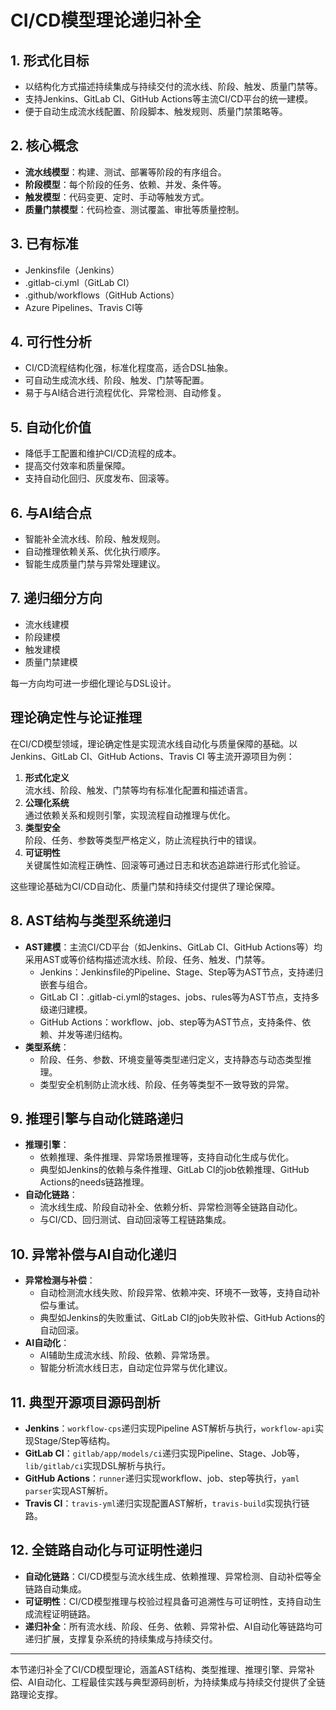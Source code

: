 # CI/CD模型理论递归补全

## 1. 形式化目标

- 以结构化方式描述持续集成与持续交付的流水线、阶段、触发、质量门禁等。
- 支持Jenkins、GitLab CI、GitHub Actions等主流CI/CD平台的统一建模。
- 便于自动生成流水线配置、阶段脚本、触发规则、质量门禁策略等。

## 2. 核心概念

- **流水线模型**：构建、测试、部署等阶段的有序组合。
- **阶段模型**：每个阶段的任务、依赖、并发、条件等。
- **触发模型**：代码变更、定时、手动等触发方式。
- **质量门禁模型**：代码检查、测试覆盖、审批等质量控制。

## 3. 已有标准

- Jenkinsfile（Jenkins）
- .gitlab-ci.yml（GitLab CI）
- .github/workflows（GitHub Actions）
- Azure Pipelines、Travis CI等

## 4. 可行性分析

- CI/CD流程结构化强，标准化程度高，适合DSL抽象。
- 可自动生成流水线、阶段、触发、门禁等配置。
- 易于与AI结合进行流程优化、异常检测、自动修复。

## 5. 自动化价值

- 降低手工配置和维护CI/CD流程的成本。
- 提高交付效率和质量保障。
- 支持自动化回归、灰度发布、回滚等。

## 6. 与AI结合点

- 智能补全流水线、阶段、触发规则。
- 自动推理依赖关系、优化执行顺序。
- 智能生成质量门禁与异常处理建议。

## 7. 递归细分方向

- 流水线建模
- 阶段建模
- 触发建模
- 质量门禁建模

每一方向均可进一步细化理论与DSL设计。

## 理论确定性与论证推理

在CI/CD模型领域，理论确定性是实现流水线自动化与质量保障的基础。以 Jenkins、GitLab CI、GitHub Actions、Travis CI 等主流开源项目为例：

1. **形式化定义**  
   流水线、阶段、触发、门禁等均有标准化配置和描述语言。
2. **公理化系统**  
   通过依赖关系和规则引擎，实现流程自动推理与优化。
3. **类型安全**  
   阶段、任务、参数等类型严格定义，防止流程执行中的错误。
4. **可证明性**  
   关键属性如流程正确性、回滚等可通过日志和状态追踪进行形式化验证。

这些理论基础为CI/CD自动化、质量门禁和持续交付提供了理论保障。

## 8. AST结构与类型系统递归

- **AST建模**：主流CI/CD平台（如Jenkins、GitLab CI、GitHub Actions等）均采用AST或等价结构描述流水线、阶段、任务、触发、门禁等。
  - Jenkins：Jenkinsfile的Pipeline、Stage、Step等为AST节点，支持递归嵌套与组合。
  - GitLab CI：.gitlab-ci.yml的stages、jobs、rules等为AST节点，支持多级递归建模。
  - GitHub Actions：workflow、job、step等为AST节点，支持条件、依赖、并发等递归结构。
- **类型系统**：
  - 阶段、任务、参数、环境变量等类型递归定义，支持静态与动态类型推理。
  - 类型安全机制防止流水线、阶段、任务等类型不一致导致的异常。

## 9. 推理引擎与自动化链路递归

- **推理引擎**：
  - 依赖推理、条件推理、异常场景推理等，支持自动化生成与优化。
  - 典型如Jenkins的依赖与条件推理、GitLab CI的job依赖推理、GitHub Actions的needs链路推理。
- **自动化链路**：
  - 流水线生成、阶段自动补全、依赖分析、异常检测等全链路自动化。
  - 与CI/CD、回归测试、自动回滚等工程链路集成。

## 10. 异常补偿与AI自动化递归

- **异常检测与补偿**：
  - 自动检测流水线失败、阶段异常、依赖冲突、环境不一致等，支持自动补偿与重试。
  - 典型如Jenkins的失败重试、GitLab CI的job失败补偿、GitHub Actions的自动回滚。
- **AI自动化**：
  - AI辅助生成流水线、阶段、依赖、异常场景。
  - 智能分析流水线日志，自动定位异常与优化建议。

## 11. 典型开源项目源码剖析

- **Jenkins**：`workflow-cps`递归实现Pipeline AST解析与执行，`workflow-api`实现Stage/Step等结构。
- **GitLab CI**：`gitlab/app/models/ci`递归实现Pipeline、Stage、Job等，`lib/gitlab/ci`实现DSL解析与执行。
- **GitHub Actions**：`runner`递归实现workflow、job、step等执行，`yaml parser`实现AST解析。
- **Travis CI**：`travis-yml`递归实现配置AST解析，`travis-build`实现执行链路。

## 12. 全链路自动化与可证明性递归

- **自动化链路**：CI/CD模型与流水线生成、依赖推理、异常检测、自动补偿等全链路自动集成。
- **可证明性**：CI/CD模型推理与校验过程具备可追溯性与可证明性，支持自动生成流程证明链路。
- **递归补全**：所有流水线、阶段、任务、依赖、异常补偿、AI自动化等链路均可递归扩展，支撑复杂系统的持续集成与持续交付。

---

本节递归补全了CI/CD模型理论，涵盖AST结构、类型推理、推理引擎、异常补偿、AI自动化、工程最佳实践与典型源码剖析，为持续集成与持续交付提供了全链路理论支撑。
